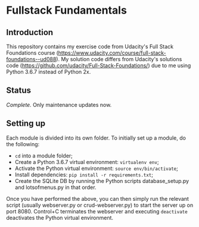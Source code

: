 # Fullstack Fundamentals

## Introduction

This repository contains my exercise code from Udacity's Full Stack Foundations course (https://www.udacity.com/course/full-stack-foundations--ud088). My solution code differs from Udacity's solutions code (https://github.com/udacity/Full-Stack-Foundations/) due to me using Python 3.6.7 instead of Python 2x.

## Status

_Complete._ Only maintenance updates now.

## Setting up

Each module is divided into its own folder. To initially set up a module, do the following:

* `cd` into a module folder;
* Create a Python 3.6.7 virtual environment: `virtualenv env`;
* Activate the Python virtual environment: `source env/bin/activate`;
* Install dependencies: `pip install -r requirements.txt`;
* Create the SQLite DB by running the Python scripts database_setup.py and lotsofmenus.py in that order.

Once you have performed the above, you can then simply run the relevant script (usually webserver.py or crud-webserver.py) to start the server up on port 8080. Control+C terminates the webserver and executing `deactivate` deactivates the Python virtual environment.
